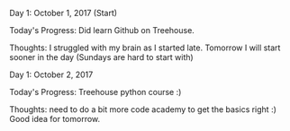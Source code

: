 Day 1: October 1, 2017 (Start)


Today's Progress: Did learn  Github on Treehouse.

Thoughts: I struggled with my brain as I started late. Tomorrow I will start sooner in the day (Sundays are hard to start with) 

Day 1: October 2, 2017

Today's Progress: Treehouse python course :)

Thoughts: need to do a bit more code academy to get the basics right :) Good idea for tomorrow.

